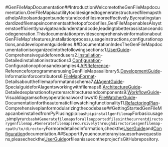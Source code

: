 #GenFileMapDocumentation##IntroductionWelcometotheGenFileMapdocumentation.GenFileMapisautilitytooldesignedtogeneratestructuredfilemapsthathelpAItoolsandagentsunderstandcodefilesmoreeffectively.Bycreatingstandardizedfilemapsincommentsatthetopofcodefiles,GenFileMapenablesAIsystemstoefficientlynavigateandunderstandcode,leadingtobetterassistanceandcodegeneration.ThisdocumentationprovidescomprehensiveinformationaboutGenFileMap'sfeatures,installationprocess,usageinstructions,configurationoptions,anddevelopmentguidelines.##DocumentationIndexTheGenFileMapdocumentationisorganizedintothefollowingsections:1.[UserGuide](./user-guide.md)-Comprehensiveguideforendusers2.[Installation](./installation.md)-Detailedinstallationinstructions3.[Configuration](./configuration.md)-Configurationoptionsandexamples4.[APIReference](./api-reference.md)-ReferenceforprogrammersusingGenFileMapasalibrary5.[DevelopmentGuide](./development-guide.md)-Informationforcontributors6.[FileMapFormat](./file-map-format.md)-Detailsaboutthefilemapformatandschema7.[AIAgentGuide](./ai-agent-guide.md)-SpecialguideforAIagentsworkingwithfilemaps8.[ArchitectureGuide](./architecture.md)-Detailedexplanationofsystemarchitectureandcomponents9.[WorkflowGuide](./workflow-guide.md)-Visualdiagramsofkeyoperationalworkflows10.[FileWatcherGuide](./file-watcher.md)-Documentationfortheautomaticfilewatchingfunctionality11.[RefactoringPlan](./refactoring-plan.md)-Comprehensiveplanformodularizingthecodebase##GettingStartedGenFileMapcanbeinstalledfromPyPIusingpip:```bashpipinstallgenfilemap```Forbasicusage,simplyrun:```bash#Generatefilemapsforallsupportedfilesinthecurrentdirectorygenfilemap.#Generatefilemapsrecursivelythroughdirectoriesgenfilemap-rpath/to/directory```Formoredetailedinformation,checkthe[UserGuide](./user-guide.md)and[Configuration](./configuration.md)documentation.##SupportIfyouencounteranyissuesorhavequestions,pleasecheckthe[UserGuide](./user-guide.md)orfileanissueontheproject'sGitHubrepository.